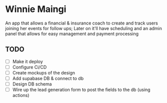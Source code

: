 # Winnie Maingi

An app that allows a financial & insurance coach to create and track users joining her events for follow ups; Later on it'll have scheduling and an admin panel that allows for easy management and payment processing

## TODO

- [ ] Make it deploy
- [ ] Configure Ci/CD
- [ ] Create mockups of the design
- [ ] Add supabase DB & connect to db
- [ ] Design DB schema
- [ ] Wire up the lead generation form to post the fields to the db (using actions)
